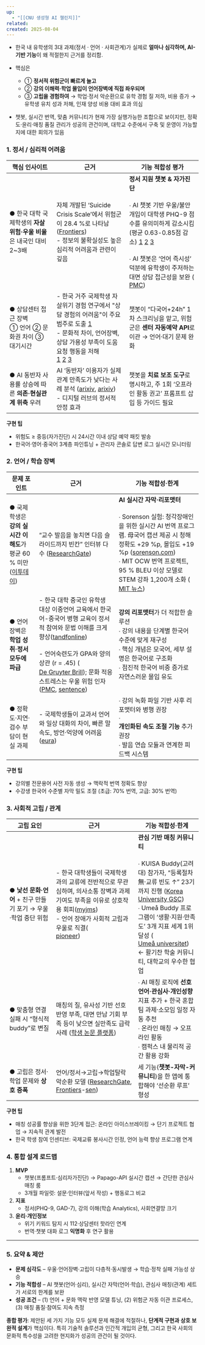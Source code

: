 ```yaml
---
up:
  - "[[CNU 생성형 AI 챌린지]]"
related: 
created: 2025-08-04
---
```

- 한국 내 유학생의 3대 과제(정서 · 언어 · 사회관계)가 실제로 **얼마나 심각하며, AI-기반 기능**이 왜 적절한지 근거를 정리함.
    
- 핵심은
    - ① **정서적 위험군이 빠르게 늘고**
    - ② **강의 이해력·학업 몰입이 언어장벽에 직접 좌우되며**
    - ③ **고립을 경험하여**
        → 학업·정서 악순환으로 유학 경험 질 저하, 비용 증가 
        → 유학생 유치 성과 저해, 인재 양성 비용 대비 효과 의심
- 챗봇, 실시간 번역, 맞춤 커뮤니티가 현재 가장 실행가능한 조합으로 보이지만, 정확도·윤리·매칭 품질 관리가 성공의 관건이며, 대학교 수준에서 구축 및 운영이 가능할지에 대한 회의가 있음

### 1. 정서 / 심리적 어려움

| 핵심 인사이트                                    | 근거                                                                                                                                                                                                                                                                                                                                                                                   | 기능 적합성 평가                                                                                                                                                                                                                                                                                                                                                                                               |
| ------------------------------------------ | ------------------------------------------------------------------------------------------------------------------------------------------------------------------------------------------------------------------------------------------------------------------------------------------------------------------------------------------------------------------------------------ | ------------------------------------------------------------------------------------------------------------------------------------------------------------------------------------------------------------------------------------------------------------------------------------------------------------------------------------------------------------------------------------------------------- |
| ● 한국 대학 국제학생의 **자살 위험·우울 비율**은 내국인 대비 2~3배 | 자체 개발된 ‘Suicide Crisis Scale’에서 위험군이 28.4 %로 나타남 ([Frontiers](https://www.frontiersin.org/journals/psychology/articles/10.3389/fpsyg.2024.1417549/full?utm_source=chatgpt.com))  <br>- 정보의 불확실성도 높은 심리적 어려움과 관련이 깊음                                                                                                                                                                  | **정서 지원 챗봇 & 자가진단  <br>  <br>**∙ AI 챗봇 기반 우울/불안 개입이 대학생 PHQ-9 점수를 유의미하게 감소시킴 (평균 0.63-0.85점 감소) [1](https://www.jmir.org/2024/1/e54287) [2](https://pmc.ncbi.nlm.nih.gov/articles/PMC8760455/) [3](https://pmc.ncbi.nlm.nih.gov/articles/PMC6315222/)  <br>  <br>∙ AI 챗봇은 ‘언어 즉시성’ 덕분에 유학생이 주저하는 대면 상담 접근성을 보완 (  <br>[PMC](https://pmc.ncbi.nlm.nih.gov/articles/PMC10882177/?utm_source=chatgpt.com)) |
| ● 상담센터 접근 장벽  <br>① 언어 ② 문화권 차이 ③ 대기시간     | - 한국 거주 국제학생 자살위기 경험 연구에서 "상담 경험의 어려움"이 주요 범주로 도출 [1](https://scholar.kyobobook.co.kr/article/detail/4010069727703)  <br>- 문화적 차이, 언어장벽, 상담 가용성 부족이 도움 요청 행동을 저해  <br>[1](https://www.tandfonline.com/doi/full/10.1080/00207411.2021.1965397) [2](https://europepmc.org/articles/pmc8582877?pdf=render) [3](https://journals.library.columbia.edu/index.php/gsjp/article/view/11845) | 챗봇이 “다국어+24h” 1차 스크리닝을 맡고, 위험군은 **센터 자동예약 API**로 이관 → 언어·대기 문제 완화                                                                                                                                                                                                                                                                                                                                       |
| ● AI 동반자 사용률 상승에 따른 **의존·현실관계 위축** 우려      | AI ‘동반자’ 이용자가 실제 관계 만족도가 낮다는 사례 분석 ([arixiv](https://arxiv.org/abs/2505.11649), [arixiv](https://arxiv.org/html/2503.17473v1))  <br>- 디지털 러브의 정서적 안정 효과                                                                                                                                                                                                                              | 챗봇을 **치료 보조 도구**로 명시하고, 주 1회 ‘오프라인 활동 권고’ 프롬프트 삽입 등 가이드 필요                                                                                                                                                                                                                                                                                                                                              |

**구현 팁**
- 위험도 ≥ 중등(자가진단) 시 24시간 이내 상담 예약 패킷 발송
- 한국어·영어·중국어 3계층 파인튜닝 + 관리자 콘솔로 답변 로그 실시간 모니터링

### 2. 언어 / 학습 장벽

| 문제 포인트                                                                                 | 근거                                                                                                                                                                                                                                                                                                                                                                                                                                                                                                                                                        | 기능 적합성·한계                                                                                                                                                                                                                                                                                                                                                                                                                                                                                   |
| -------------------------------------------------------------------------------------- | --------------------------------------------------------------------------------------------------------------------------------------------------------------------------------------------------------------------------------------------------------------------------------------------------------------------------------------------------------------------------------------------------------------------------------------------------------------------------------------------------------------------------------------------------------- | ------------------------------------------------------------------------------------------------------------------------------------------------------------------------------------------------------------------------------------------------------------------------------------------------------------------------------------------------------------------------------------------------------------------------------------------------------------------------------------------- |
| ● 국제학생은 **강의 실시간 이해도**가 평균 60 % 미만 ([이투데이](https://www.etoday.co.kr/news/view/692738)) | “교수 발음을 놓치면 다음 슬라이드까지 빈칸” 인터뷰 다수 ([ResearchGate](https://www.researchgate.net/publication/375438913_The_Cross-Cultural_Adaptation_of_Tertiary_International_Students_in_South_Korea?utm_source=chatgpt.com))                                                                                                                                                                                                                                                                                                                                              | **AI 실시간 자막·리포맷터  <br>  <br>**∙ Sorenson 실험: 청각장애인을 위한 실시간 AI 번역 프로그램. 母국어 캡션 제공 시 청해 정확도 +29 %p, 몰입도 +19 %p ([sorenson.com](https://sorenson.com/blog/enterprise/how-to-use-ai-for-good-everyday-connection-through-real-time-ai-speech-translation/?utm_source=chatgpt.com))  <br>∙ MIT OCW 번역 프로젝트, 95 % BLEU 이상 모델로 STEM 강좌 1,200개 소화 (  <br>[MIT 뉴스](https://news.mit.edu/2025/ai-enabled-translations-initiative-empowers-ukrainian-learners-new-skills-0430?utm_source=chatgpt.com)) |
| ● 언어장벽은 **학업 성취·정서 모두에 파급**                                                            | - 한국 대학 중국인 유학생 대상 이중언어 교육에서 한국어-중국어 병행 교육이 정서적 참여와 문법 이해를 크게 향상([tandfonline](https://www.tandfonline.com/doi/full/10.1080/09500782.2023.2221221))  <br>  <br>- 언어숙련도가 GPA와 양의 상관 (r = .45) (  <br>[De Gruyter Brill](https://www.degruyterbrill.com/document/doi/10.1515/eduling-2022-0017/html?lang=en&srsltid=AfmBOoqXhJC-RkthETfRAeWlihhZ1uP_JkgCORQLq-EleqsV4kBSAIJI&utm_source=chatgpt.com)); 문화 적응 스트레스는 우울 위험 인자 ([PMC](https://pmc.ncbi.nlm.nih.gov/articles/PMC8837880/?utm_source=chatgpt.com), [sentence](https://arc.net/l/quote/ogqbsewj)) | **강의 리포맷터**가 더 적합한 솔루션  <br>∙ 강의 내용을 단계별 한국어 수준에 맞게 재구성  <br>∙ 핵심 개념은 모국어, 세부 설명은 한국어로 구조화  <br>∙ 점진적 한국어 비중 증가로 자연스러운 몰입 유도                                                                                                                                                                                                                                                                                                                                                                |
| ● 정확도·지연·검수 부담이 현실 과제                                                                  | - 국제학생들이 교과서 언어와 일상 대화의 차이, 빠른 말속도, 방언·억양에 어려움([eura](https://eurasiaconferences.com/proceedings/abstracts-of-the-6th-world-conference-on-arts-humanities-social-sciences-and-education/abstracts/410))                                                                                                                                                                                                                                                                                                                                                   | ∙ 강의 녹화 파일 기반 사후 리포맷터와 병행 권장  <br>∙  <br>**개인화된 속도 조절 기능** 추가 권장  <br>∙ 발음 연습 모듈과 연계한 피드백 시스템                                                                                                                                                                                                                                                                                                                                                                                               |

**구현 팁**
- 강의별 전문용어 사전 자동 생성 → 맥락적 번역 정확도 향상
- 수강생 한국어 수준별 자막 밀도 조절 (초급: 70% 번역, 고급: 30% 번역)

### 3. 사회적 고립 / 관계

| 고립 요인                                    | 근거                                                                                                                                                                                                                                                                                                                                            | 기능 적합성·한계                                                                                                                                                                                                                                                                                                                                                                                                     |
| ---------------------------------------- | --------------------------------------------------------------------------------------------------------------------------------------------------------------------------------------------------------------------------------------------------------------------------------------------------------------------------------------------- | ------------------------------------------------------------------------------------------------------------------------------------------------------------------------------------------------------------------------------------------------------------------------------------------------------------------------------------------------------------------------------------------------------------- |
| ● **낯선 문화·언어** + 친구 만들기 포기 → 우울·학업 중단 위험 | - 한국 대학생들이 국제학생과의 교류에 전반적으로 무관심하며, 의사소통 장벽과 과제 기여도 부족을 이유로 상호작용 회피([myjms](http://myjms.mohe.gov.my/index.php/AJUE/article/view/8622))  <br>- 언어 장애가 사회적 고립과 우울로 직결(  <br>[pioneer](https://www.pioneerpublisher.com/jrssh/article/view/1240))                                                                                                | **관심 기반 매칭 커뮤니티  <br>  <br>**∙ KUISA Buddy(고려대) 참가자, “등록절차 無·교류 빈도 ↑” 23기까지 진행 ([Korea University GSC](https://gsc.korea.ac.kr/usr/international/mentoring_programs.do?utm_source=chatgpt.com))  <br>∙ Umeå Buddy 프로그램이 ‘생활·지원·만족도’ 3개 지표 세계 1위 달성 (  <br>[Umeå universitet](https://www.umu.se/en/education/student-services--support/satisfiedstudents/?utm_source=chatgpt.com)) ← 활기찬 학술 커뮤니티, 대학교의 우수한 협업 |
| ● 맞춤형 연결 실패 시 “형식적 buddy”로 변질            | 매칭의 질, 유사성 기반 선호 반영 부족, 대면 만남 기회 부족 등이 낮으면 실만족도 급락 사례 ([학생 논문 플랫폼](https://gmwpublic.studenttheses.ub.rug.nl/2507/1/Bachelor%20Thesis%20Final%20Version%20Silke%20Voogd.pdf?utm_source=chatgpt.com))                                                                                                                                          | ∙ AI 매칭 로직에 **선호언어·관심사·개인성향** 지표 추가 + 한국 혼합팀 과제·소모임 일정 자동 추천  <br>∙ 온라인 매칭 → 오프라인 활동  <br>∙ 캠퍽스 내 물리적 공간 활용 강화                                                                                                                                                                                                                                                                                                |
| ● 고립은 정서·학업 문제와 **상호 증폭**                | 언어/정서→고립→학업탈락 악순환 모델 ([ResearchGate](https://www.researchgate.net/publication/338421796_The_Buddy_Programme_Integration_and_Social_Support_for_International_Students?utm_source=chatgpt.com), [Frontiers](https://www.frontiersin.org/journals/psychology/articles/10.3389/fpsyg.2024.1499557/full)-[sen](https://arc.net/l/quote/pmjnxehp)) | 세 기능(**챗봇-자막-커뮤니티**)을 한 앱에 통합해야 ‘선순환 루프’ 형성                                                                                                                                                                                                                                                                                                                                                                   |

**구현 팁**
- 매칭 성공률 향상을 위한 3단계 접근: 온라인 아이스브레이킹 → 단기 프로젝트 협업 → 지속적 관계 발전
- 한국 학생 참여 인센티브: 국제교류 봉사시간 인정, 언어 능력 향상 프로그램 연계

### 4. 통합 설계 로드맵

1. **MVP**
    - 챗봇(프롬프트·심리자가진단) → Papago-API 실시간 캡션 → 간단한 관심사 매칭 룸
    - 3개월 파일럿: 설문·인터뷰(앞서 작성) + 행동로그 비교
2. **지표**
    - 정서(PHQ-9, GAD-7), 강의 이해(학습 Analytics), 사회연결망 크기
3. **윤리·개인정보**
    - 위기 키워드 탐지 시 112·상담센터 핫라인 연계
    - 번역·챗봇 대화 로그 **익명화** 후 연구 활용

---

### 5. 요약 & 제안

- **문제 심각도** – 우울·언어장벽·고립이 다층적·동시발생 → 학습·정착 실패 가능성 상승
- **기능 적합성** – AI 챗봇(언어·심리), 실시간 자막(언어·학습), 관심사 매칭(관계) 세트가 서로의 한계를 보완
- **성공 조건** – (1) 언어 + 문화 맥락 반영 모델 튜닝, (2) 위험군 자동 이관 프로세스, (3) 매칭 품질·참여도 지속 측정

**종합 평가**: 제안된 세 가지 기능 모두 실제 문제 해결에 적절하나, **단계적 구현과 상호 보완적 설계**가 핵심이다. 특히 기술적 솔루션과 인간적 개입의 균형, 그리고 한국 사회의 문화적 특수성을 고려한 현지화가 성공의 관건이 될 것이다.